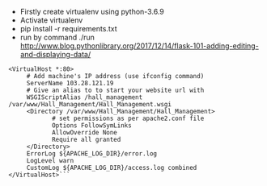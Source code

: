 - Firstly create virtualenv using python-3.6.9
- Activate virtualenv
- pip install -r requirements.txt
- run by command ./run
http://www.blog.pythonlibrary.org/2017/12/14/flask-101-adding-editing-and-displaying-data/
```
<VirtualHost *:80>
     # Add machine's IP address (use ifconfig command)
     ServerName 103.28.121.19
     # Give an alias to to start your website url with
     WSGIScriptAlias /hall_management /var/www/Hall_Management/Hall_Management.wsgi
     <Directory /var/www/Hall_Management/Hall_Management>
            # set permissions as per apache2.conf file
            Options FollowSymLinks
            AllowOverride None
            Require all granted
     </Directory>
     ErrorLog ${APACHE_LOG_DIR}/error.log
     LogLevel warn
     CustomLog ${APACHE_LOG_DIR}/access.log combined
</VirtualHost>```
